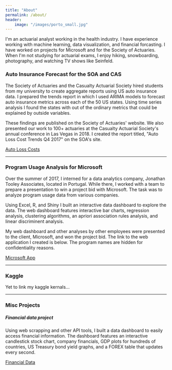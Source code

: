 ```yaml
---
title: "About"
permalink: /about/
header:
    image: "/images/porto_small.jpg"
---
```



I'm an actuarial analyst working in the health industry. I have experience working with machine learning, data visualization, and financial forcasting. I have worked on projects for Microsoft and for the Society of Actuaries. When I'm not studying for actuarial exams, I enjoy hiking, snowboarding, photography, and watching TV shows like Seinfeld. 








<h3>Auto Insurance Forecast for the SOA and CAS</h3>

The Society of Actuaries and the Casualty Actuarial Society hired students from my university to create aggregate reports using US auto insurance data. I prepared the trends report in which I used ARIMA models to forecast auto insurance metrics across each of the 50 US states. Using time series analysis I found the states with out of the ordinary metrics that could be explained by outside variables.

These findings are published on the Society of Actuaries' website. We also presented our work to 100+ actuaries at the Casualty Actuarial Society's annual conference in Las Vegas in 2018. I created the report titled, "Auto Loss Cost Trends Q4 2017" on the SOA's site.

<a href = "https://www.soa.org/research-reports/2018/auto-loss-cost-trends/" title = "Auto Loss Costs" target = "_blank">Auto Loss Costs</a>

___

<h3>Program Usage Analysis for Microsoft</h3>

Over the summer of 2017, I interned for a data analytics company, Jonathan Tooley Associates, located in Portugal. While there, I worked with a team to prepare a presentation to win a project bid with Microsoft. The task was to analyze program usage data from various companies. 

Using Excel, R, and Shiny I built an interactive data dashboard to explore the data. The web dashboard features interactive bar charts, regression analysis, clustering algorithms, an apriori association rules analysis, and linear discriminent analysis. 

My web dashboard and other analyses by other employees were presented to the client, Microsoft, and won the project bid. The link to the web application I created is below. The program names are hidden for confidentiality reasons.

<a href="https://trevorjohnson.shinyapps.io/jta_app/" title="Microsoft App" target="_blank">Microsoft App</a>

___

<h3>Kaggle</h3>

Yet to link my kaggle kernals...

___

<h3>Misc Projects</h3>

<h5>Financial data project</h5>

Using web scrapping and other API tools, I built a data dashboard to easily access financial information. The dashboard features an interactive candlestick stock chart, company financials, GDP plots for hundreds of countries, US Treasury bond yield graphs, and a FOREX table that updates every second.

<a href="https://trevorjohnson.shinyapps.io/Finance/" title="Financial Data" target="_blank">Financial Data</a>







